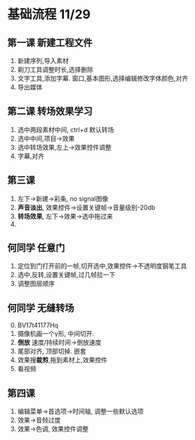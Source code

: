 # 基础流程 11/29
## 第一课 新建工程文件
1.  新建序列,导入素材
2.  剃刀工具调整时长,选择删除
3.  文字工具,添加字幕. 窗口,基本图形,选择编辑修改字体颜色,对齐
4.  导出媒体

## 第二课 转场效果学习
1.  选中两段素材中间, ctrl+d 默认转场
2.  选中中间,项目->效果
3.  选中转场效果,左上->效果控件调整
4.  字幕,对齐

## 第三课
1.  左下->新建->彩条, no signal图像
2.  **声音淡出**, 效果控件->设置关键帧->音量级别-20db
3.  **转场效果**, 左下->效果->选中拖过来
4.  


## 何同学 任意门
1.  定位到门打开前的一帧,切开选中,效果控件->不透明度钢笔工具
2.  选中,反转,设置关键帧,过几帧拉一下
3.  调整图层顺序


## 何同学 无缝转场
0.  BV17t41177Hq
1.  摄像机画一个γ形, 中间切开.
2.  **倒放** 速度/持续时间->倒放速度
3.  尾部对齐, 顶部切掉. 嵌套
4.  效果搜**裁剪**,拖到素材上,效果控件
5.  看视频

## 第四课
1.  编辑菜单->首选项->时间轴, 调整一些默认选项
2.  效果->音频过度
3.  效果->色调, 效果控件调整